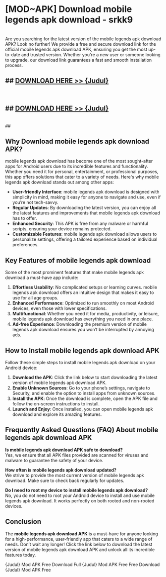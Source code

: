 # [MOD~APK] Download mobile legends apk download - srkk9 <br>
<br>
Are you searching for the latest version of the mobile legends apk download APK? Look no further! We provide a free and secure download link for the official mobile legends apk download APK, ensuring you get the most up-to-date and trusted version. Whether you're a new user or someone looking to upgrade, our download link guarantees a fast and smooth installation process.


## ##  [DOWNLOAD HERE >> {Judul}](https://geoflix.me/watch.php?title=mobile_legends_apk_download&ref=git)
  <br>

##  ## [DOWNLOAD HERE >> {Judul}](https://geoflix.me/watch.php?title=mobile_legends_apk_download&ref=git)
  <br>
  ##



## Why Download mobile legends apk download APK?

mobile legends apk download has become one of the most sought-after apps for Android users due to its incredible features and functionality. Whether you need it for personal, entertainment, or professional purposes, this app offers solutions that cater to a variety of needs. Here's why mobile legends apk download stands out among other apps:

- **User-friendly Interface**: mobile legends apk download is designed with simplicity in mind, making it easy for anyone to navigate and use, even if you’re not tech-savvy.
- **Regular Updates**: By downloading the latest version, you can enjoy all the latest features and improvements that mobile legends apk download has to offer.
- **Enhanced Security**: This APK is free from any malware or harmful scripts, ensuring your device remains protected.
- **Customizable Features**: mobile legends apk download allows users to personalize settings, offering a tailored experience based on individual preferences.

## Key Features of mobile legends apk download

Some of the most prominent features that make mobile legends apk download a must-have app include:

1. **Effortless Usability**: No complicated setups or learning curves. mobile legends apk download offers an intuitive design that makes it easy to use for all age groups.
2. **Enhanced Performance**: Optimized to run smoothly on most Android devices, even those with lower specifications.
3. **Multifunctional**: Whether you need it for media, productivity, or leisure, mobile legends apk download has everything you need in one place.
4. **Ad-free Experience**: Downloading the premium version of mobile legends apk download ensures you won’t be interrupted by annoying ads.

## How to Install mobile legends apk download APK

Follow these simple steps to install mobile legends apk download on your Android device:

1. **Download the APK**: Click the link below to start downloading the latest version of mobile legends apk download APK.
2. **Enable Unknown Sources**: Go to your phone’s settings, navigate to Security, and enable the option to install apps from unknown sources.
3. **Install the APK**: Once the download is complete, open the APK file and follow the on-screen instructions to install.
4. **Launch and Enjoy**: Once installed, you can open mobile legends apk download and explore its amazing features.

## Frequently Asked Questions (FAQ) About mobile legends apk download APK

**Is mobile legends apk download APK safe to download?**  
Yes, we ensure that all APK files provided are scanned for viruses and malware to guarantee the safety of your device.

**How often is mobile legends apk download updated?**  
We strive to provide the most current version of mobile legends apk download. Make sure to check back regularly for updates.

**Do I need to root my device to install mobile legends apk download?**  
No, you do not need to root your Android device to install and use mobile legends apk download. It works perfectly on both rooted and non-rooted devices.

## Conclusion

The **mobile legends apk download APK** is a must-have for anyone looking for a high-performance, user-friendly app that caters to a wide range of needs. Don’t wait any longer! Click the link below to download the latest version of mobile legends apk download APK and unlock all its incredible features today.

{Judul} Mod APK Free
Download Full {Judul} Mod APK Free
Free Download {Judul} Mod APK Free

